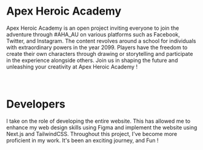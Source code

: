 # Apex Heroic Academy
Apex Heroic Academy is an open project inviting everyone to join the adventure through #AHA_AU on various platforms such as Facebook, Twitter, and Instagram. The content revolves around a school for individuals with extraordinary powers in the year 2099. Players have the freedom to create their own characters through drawing or storytelling and participate in the experience alongside others. Join us in shaping the future and unleashing your creativity at Apex Heroic Academy !
<br>
<br>
<br>


# Developers
I take on the role of developing the entire website. This has allowed me to enhance my web design skills using Figma and implement the website using Next.js and TailwindCSS. Throughout this project, I've become more proficient in my work. It's been an exciting journey, and Fun !
<br>
<br>
<br>



